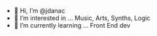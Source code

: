 - 👋 Hi, I’m @jdanac
- 👀 I’m interested in ... Music, Arts, Synths, Logic
- 🌱 I’m currently learning ... Front End dev

<!---
jdanac/jdanac is a ✨ special ✨ repository because its `README.md` (this file) appears on your GitHub profile.
You can click the Preview link to take a look at your changes.
--->
